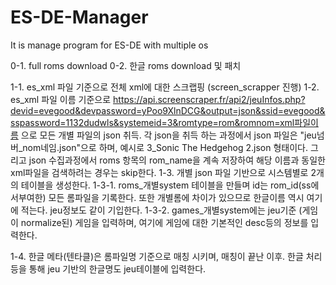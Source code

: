 # ES-DE-Manager
It is manage program for ES-DE with multiple os

0-1. full roms download
0-2. 한글 roms download 및 패치

1-1. es_xml 파일 기준으로 전체 xml에 대한 스크랩핑 (screen_scrapper 진행)
1-2. es_xml 파일 이름 기준으로 https://api.screenscraper.fr/api2/jeuInfos.php?devid=evegood&devpassword=yPoo9XlnDCG&output=json&ssid=evegood&sspassword=1132dudwls&systemeid=3&romtype=rom&romnom=xml파일이름 으로 모든 개별 파일의 json 취득. 각 json을 취득 하는 과정에서 json 파일은 "jeu넘버_nom네임.json"으로 하며, 예시로 3_Sonic The Hedgehog 2.json 형태이다. 그리고 json 수집과정에서 roms 항목의 rom_name을 계속 저장하여 해당 이름과 동일한 xml파일을 검색하려는 경우는 skip한다.
1-3. 개별 json 파일 기반으로 시스템별로 2개의 테이블을 생성한다.
 1-3-1. roms_개별system 테이블을 만들며 id는 rom_id(ss에서부여한) 모든 롬파일을 기록한다. 또한 개별롬에 차이가 있으므로 한글이름 역시 여기에 적는다. jeu정보도 같이 기입한다.
 1-3-2. games_개별system에는 jeu기준 (게임이 normalize된) 게임을 입력하며, 여기에 게임에 대한 기본적인 desc등의 정보를 입력한다.

1-4. 한글 메타(텐타클)은 롬파일명 기준으로 매칭 시키며, 매칭이 끝난 이후. 한글 처리 등을 통해 jeu 기반의 한글명도 jeu테이블에 입력한다.



